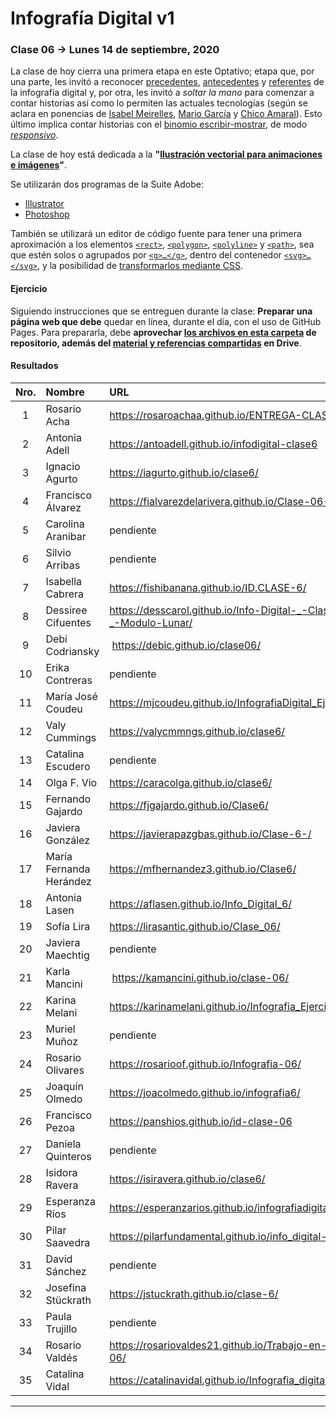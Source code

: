 # Infografía Digital v1

### Clase 06 → Lunes 14 de septiembre, 2020

La clase de hoy cierra una primera etapa en este Optativo; etapa que, por una parte, les invitó a reconocer [precedentes](https://github.com/profesorfaco/dno075-2020/tree/gh-pages/clase-01#clase-01--lunes-10-de-agosto-2020), [antecedentes](https://github.com/profesorfaco/dno075-2020/tree/gh-pages/clase-02#clase-02--lunes-17-de-agosto-2020) y [referentes](https://github.com/profesorfaco/dno075-2020/tree/gh-pages/clase-03#clase-03--lunes-24-de-agosto-2020) de la infografía digital y, por otra, les invitó a *soltar la mano* para comenzar a contar historias así como lo permiten las actuales tecnologías (según se aclara en ponencias de [Isabel Meirelles](https://youtu.be/Nb0HfCj1C7Q), [Mario García](https://youtu.be/iEB3oILm-qQ?t=1300) y [Chico Amaral](https://www.youtube.com/watch?v=lYi1_G8noq4)). Esto último implica contar historias con el [binomio escribir-mostrar](https://github.com/profesorfaco/dno075-2020/tree/gh-pages/clase-04#clase-04--lunes-31-de-agosto-2020), de modo [*responsivo*](https://github.com/profesorfaco/dno075-2020/tree/gh-pages/clase-05#clase-05--lunes-7-de-septiembre-2020).

La clase de hoy está dedicada a la **"[Ilustración vectorial para animaciones e imágenes](https://docs.google.com/presentation/d/1xGWR8jeZoTn-CGwg01FRPMHpPlGn8sG5Q1fyX_AqDZA/edit?usp=sharing)"**. 

Se utilizarán dos programas de la Suite Adobe: 

- [Illustrator](https://www.adobe.com/la/products/illustrator.html)
- [Photoshop](https://www.adobe.com/la/products/photoshop.html)

También se utilizará un editor de código fuente para tener una primera aproximación a los elementos [`<rect>`](https://developer.mozilla.org/es/docs/Web/SVG/Element/rect), [`<polygon>`](https://developer.mozilla.org/es/docs/Web/SVG/Element/polygon), [`<polyline>`](https://developer.mozilla.org/es/docs/Web/SVG/Element/polyline) y [`<path>`](https://developer.mozilla.org/es/docs/Web/SVG/Element/path), sea que estén solos o agrupados por [`<g>…</g>`](https://developer.mozilla.org/es/docs/Web/SVG/Element/g), dentro del contenedor [`<svg>…</svg>`](https://developer.mozilla.org/es/docs/Web/SVG/Element/svg), y la posibilidad de [transformarlos mediante CSS](https://css-tricks.com/transforms-on-svg-elements/).

#### Ejercicio

Siguiendo instrucciones que se entreguen durante la clase: **Preparar una página web que debe** quedar en línea, durante el día, con el uso de GitHub Pages. Para prepararla, debe **aprovechar [los archivos en esta carpeta](https://profesorfaco.github.io/dno075-2020/clase-06/) de repositorio, además del [material y referencias compartidas](https://drive.google.com/drive/folders/1imcvNBdvyyIN1vbfgtOQvKkLJyhUAiem?usp=sharing) en Drive**. 

#### Resultados

| Nro.  | Nombre | URL |
|:-----:|:-------|:--------|
| 1 | Rosario Acha | https://rosaroachaa.github.io/ENTREGA-CLASE-6/ |
| 2 | Antonia Adell | https://antoadell.github.io/infodigital-clase6 |
| 3 | Ignacio Agurto | https://iagurto.github.io/clase6/ | 
| 4 | Francisco Álvarez | https://fialvarezdelarivera.github.io/Clase-06-FARK |
| 5 | Carolina Aranibar | pendiente | 
| 6 | Silvio Arribas | pendiente |
| 7 | Isabella Cabrera | https://fishibanana.github.io/ID.CLASE-6/ |
| 8 | Dessiree Cifuentes | https://desscarol.github.io/Info-Digital-_-Clase-06-_-Modulo-Lunar/ |
| 9 | Debi Codriansky | https://debic.github.io/clase06/ | 
| 10 | Erika Contreras | pendiente |
| 11 | María José Coudeu | https://mjcoudeu.github.io/InfografiaDigital_Ejercicio6/ |
| 12 | Valy Cummings | https://valycmmngs.github.io/clase6/ |
| 13 | Catalina Escudero | pendiente | 
| 14 | Olga F. Vio | https://caracolga.github.io/clase6/ |
| 15 | Fernando Gajardo | https://fjgajardo.github.io/Clase6/ |
| 16 | Javiera González | https://javierapazgbas.github.io/Clase-6-/ |
| 17 | María Fernanda Herández | https://mfhernandez3.github.io/Clase6/ |
| 18 | Antonia Lasen | https://aflasen.github.io/Info_Digital_6/ |
| 19 | Sofía Lira | https://lirasantic.github.io/Clase_06/ |
| 20 | Javiera Maechtig | pendiente |
| 21 | Karla Mancini | https://kamancini.github.io/clase-06/ |
| 22 | Karina Melani | https://karinamelani.github.io/Infografia_Ejercicio6/ |
| 23 | Muriel Muñoz | pendiente |
| 24 | Rosario Olivares | https://rosarioof.github.io/Infografia-06/ |
| 25 | Joaquín Olmedo | https://joacolmedo.github.io/infografia6/ |
| 26 | Francisco Pezoa | https://panshios.github.io/id-clase-06 | 
| 27 | Daniela Quinteros | pendiente |
| 28 | Isidora Ravera | https://isiravera.github.io/clase6/ | 
| 29 | Esperanza Ríos | https://esperanzarios.github.io/infografiadigital6/ | 
| 30 | Pilar Saavedra | https://pilarfundamental.github.io/info_digital-6/ |
| 31 | David Sánchez | pendiente |
| 32 | Josefina Stückrath | https://jstuckrath.github.io/clase-6/ |
| 33 | Paula Trujillo | pendiente |
| 34 | Rosario Valdés | https://rosariovaldes21.github.io/Trabajo-en-clases-06/ |
| 35 | Catalina Vidal | https://catalinavidal.github.io/Infografia_digital_06/ |

- - - - - - - -
